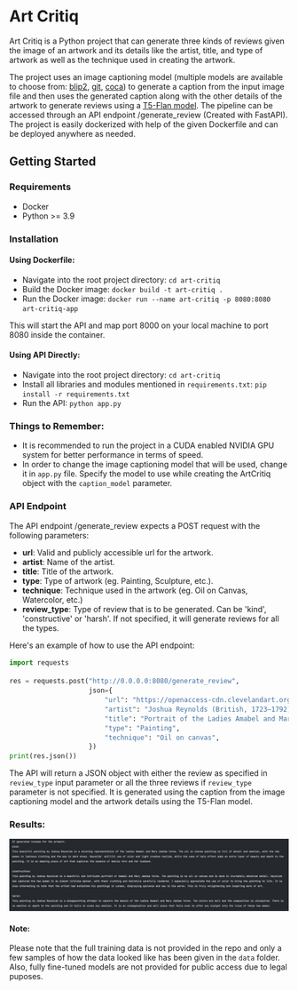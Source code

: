 # Art Critiq

Art Critiq is a Python project that can generate three kinds of reviews given the image of an artwork and its details
like the artist, title, and type of artwork as well as the technique used in creating the artwork.

The project uses an image captioning model (multiple models are available to choose
from: [blip2](https://arxiv.org/abs/2301.12597), [git](https://arxiv.org/abs/2205.14100), [coca](https://arxiv.org/abs/2103.00020))
to generate a caption from the input image file and then uses the generated caption along with
the other details of the artwork to generate reviews using a [T5-Flan model](https://arxiv.org/abs/2210.11416).
The pipeline can be accessed through an API endpoint /generate_review (Created with FastAPI). The project is easily
dockerized with help of the
given Dockerfile and can be deployed anywhere as needed.

## Getting Started

### Requirements

- Docker
- Python >= 3.9

### Installation

#### Using Dockerfile:

- Navigate into the root project directory: ``cd art-critiq``
- Build the Docker image: ``docker build -t art-critiq .``
- Run the Docker image: ``docker run --name art-critiq -p 8080:8080 art-critiq-app``

This will start the API and map port 8000 on your local machine to port 8080 inside the container.

#### Using API Directly:

- Navigate into the root project directory: ``cd art-critiq``
- Install all libraries and modules mentioned in ``requirements.txt``: `pip install -r requirements.txt`
- Run the API: ``python app.py``

### Things to Remember:

- It is recommended to run the project in a CUDA enabled NVIDIA GPU system for better performance in terms of speed.
- In order to change the image captioning model that will be used, change it in `app.py` file. Specify the model to use
  while creating the ArtCritiq object with the `caption_model` parameter.

### API Endpoint

The API endpoint /generate_review expects a POST request with the following parameters:

- **url**: Valid and publicly accessible url for the artwork.
- **artist**: Name of the artist.
- **title**: Title of the artwork.
- **type**: Type of artwork (eg. Painting, Sculpture, etc.).
- **technique**: Technique used in the artwork (eg. Oil on Canvas, Watercolor, etc.)
- **review_type**: Type of review that is to be generated. Can be 'kind', 'constructive' or 'harsh'. If not
  specified, it will generate reviews for all the types.

Here's an example of how to use the API endpoint:

```python 
import requests

res = requests.post("http://0.0.0.0:8080/generate_review",
                    json={
                        "url": "https://openaccess-cdn.clevelandart.org/1942.645/1942.645_web.jpg",
                        "artist": "Joshua Reynolds (British, 1723–1792)",
                        "title": "Portrait of the Ladies Amabel and Mary Jemima Yorke",
                        "type": "Painting",
                        "technique": "Oil on canvas",
                    })
print(res.json())
```

The API will return a JSON object with either the review as specified in `review_type` input parameter or all the three
reviews if `review_type` parameter is not specified. It is generated using the caption from the image captioning model
and the artwork details using the T5-Flan model.

### Results:

![Results from model](./art-critiq.png)

#### Note: 
Please note that the full training data is not provided in the repo and only a few samples of how the data looked like has been given in the `data` folder. Also, fully fine-tuned models are not provided for public access due to legal puposes.

